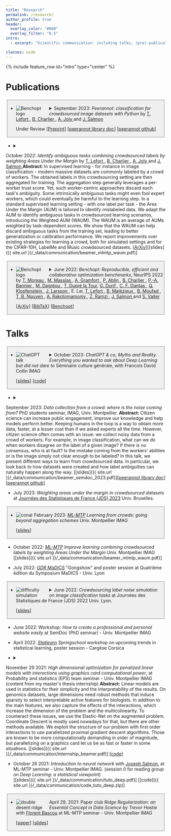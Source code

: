 ```yaml
---
title: "Research"
permalink: /research/
author_profile: true
header:
  overlay_color: "#000"
  overlay_filter: "0.5"
intro:
  - excerpt: "Scientific communication: including talks, (pre)-publications, code and slides when available. *In fine* the serious page."

classes: wide
---
```


{% include feature_row id="intro" type="center" %}

# Publications

<div style="border: 3px solid #ccc; padding: 2px; margin: 3px; display: inline-block;background-color:rgba(128, 128, 128, .1);">
<ul>
<li><details>
<summary>
  <img src="{{ site.url }}/_data/images/pipeline_peerannot.png" alt="Benchopt logo" style="max-width: 100px; height: auto; float: left; margin-right: 5px;">
September 2023: <i>Peerannot: classification for crowdsourced image datasets with Python</i>
by  <a href="https://tanglef.github.io/">T. Lefort </a>, <a href="https://imag.umontpellier.fr/~charlier/index.php?page=index">B. Charlier </a>, <a href="http://www-sop.inria.fr/members/Alexis.Joly/wiki/pmwiki.php"> A. Joly </a> and <a href="http://josephsalmon.eu/">J. Salmon </a> </summary>
<b> Abstract: </b>
Crowdsourcing is a quick and easy way to collect labels for large datasets, involving many workers. However, workers often disagree with each other. Sources of error can arise from the workers’ skills, but also from the intrinsic difficulty of the task. We present peerannot: a Python library for managing and learning from crowdsourced labels for classification. Our library allows users to aggregate labels from common noise models or train a deep learning-based classifier directly from crowdsourced labels. In addition, we provide an identification module to easily explore the task difficulty of datasets and worker capabilities. </details>
</li>
<p>
  Under Review [<a href="https://tanglef.github.io/computo_2023/">Preprint</a>]
  [<a href="https://peerannot.github.io/">peerannot library doc</a>]
  [<a href="https://github.com/peerannot/peerannot">peerannot github</a>]
</p>
</ul>
</div>

- <details><summary>
October 2022: <i>Identify ambiguous tasks combining crowdsourced labels by weighting Areas Under the Margin</i>
by <a href="https://tanglef.github.io/">T. Lefort </a>, <a href="https://imag.umontpellier.fr/~charlier/index.php?page=index">B. Charlier </a>, <a href="http://www-sop.inria.fr/members/Alexis.Joly/wiki/pmwiki.php"> A. Joly </a> and <a href="http://josephsalmon.eu/">J. Salmon </a> </summary>
<b> Abstract: </b>
     In supervised learning - for instance in image classification - modern massive datasets are commonly labeled by a crowd of workers. The obtained labels in this crowdsourcing setting are then aggregated for training. The aggregation step generally leverages a per-worker trust score. Yet, such worker-centric approaches discard each task's ambiguity. Some intrinsically ambiguous tasks might even fool expert workers, which could eventually be harmful to the learning step. In a standard supervised learning setting - with one label per task - the Area Under the Margin (AUM) is tailored to identify mislabeled data. We adapt the AUM to identify ambiguous tasks in crowdsourced learning scenarios, introducing the Weighted AUM (WAUM). The WAUM is an average of AUMs weighted by task-dependent scores. We show that the WAUM can help discard ambiguous tasks from the training set, leading to better generalization or calibration performance. We report improvements over existing strategies for learning a crowd, both for simulated settings and for the CIFAR-10H, LabelMe and Music crowdsourced datasets. </details>
\[[ArXiv](https://arxiv.org/abs/2209.15380)\]\[[slides]({{ site.url }}/_data/communication/beamer_mlmtp_waum.pdf)\]


<div style="border: 3px solid #ccc; padding: 2px; margin: 3px; display: inline-block;background-color:rgba(128, 128, 128, .1);">
<ul>
<li><details>
<summary>
  <img src="{{ site.url }}/_data/images/logo_benchopt.png" alt="Benchopt logo" style="max-width: 100px; height: auto; float: left; margin-right: 5px;">
June 2022: <i>Benchopt: Reproducible, efficient and collaborative optimization benchmarks</i>, NeurIPS 2022 by <a href="https://tommoral.github.io/about.html">T. Moreau </a>,  <a href="https://mathurinm.github.io/">M. Massias </a>, <a href="http://alexandre.gramfort.net/">A. Gramfort </a>, <a href="https://pierreablin.com/">P. Ablin </a>, <a href="https://imag.umontpellier.fr/~charlier/index.php?page=index">B. Charlier </a>,  <a href="https://twitter.com/el_pa_b">P.-A. Bannier </a>,  <a href="https://deepai.org/profile/mathieu-dagreou"> M. Dagréou </a>, <a href="https://tomdlt.github.io/#about_me">T. Dupré la Tour</a>, <a href="https://gdurif.perso.math.cnrs.fr/">G. Durif </a>, <a href="https://cassiofragadantas.github.io/">C. F. Dantas </a>, <a href="https://klopfe.github.io/">Q. Klopfenstein </a>, <a href="https://larssonjohan.com/">J. Larsson </a>, E. Lai, <a href="https://tanglef.github.io/">T. Lefort </a>, <a href="https://www.google.com/url?sa=t&rct=j&q=&esrc=s&source=web&cd=&cad=rja&uact=8&ved=2ahUKEwj60YnA0Nz4AhVG0RoKHeXaDxoQFnoECAsQAQ&url=https%3A%2F%2Ffr.linkedin.com%2Fin%2Fbenoit-malezieux-203283148&usg=AOvVaw38uDhnW-gQfAo8_Xfi3fm1">B. Malézieux </a>, <a href="https://t.co/Z0XdSWDuBp">B. Moufad </a>, <a href="https://tbng.github.io/">T. B. Nguyen </a>, <a href="https://twitter.com/rakotal1">A. Rakotomamonjy </a>, <a href="https://zaccharieramzi.fr/">Z. Ramzi </a>, <a href="http://josephsalmon.eu/">J. Salmon </a> and <a href="http://samuelvaiter.com/"> S. Vaiter </a></summary>
<b> Abstract: </b>
Numerical validation is at the core of machine learning research as it allows to assess the actual impact of new methods, and to confirm the agreement between theory and practice. Yet, the rapid development of the field poses several challenges: researchers are confronted with a profusion of methods to compare, limited transparency and consensus on best practices, as well as tedious re-implementation work. As a result, validation is often very partial, which can lead to wrong conclusions that slow down the progress of research. We propose Benchopt, a collaborative framework to automate, reproduce and publish optimization benchmarks in machine learning across programming languages and hardware architectures. Benchopt simplifies benchmarking for the community by providing an off-the-shelf tool for running, sharing and extending experiments. To demonstrate its broad usability, we showcase benchmarks on three standard learning tasks: l2-regularized logistic regression, Lasso, and ResNet18 training for image classification.These benchmarks highlight key practical findings that give a more nuanced view of the state-of-the-art fort hese problems, showing that for practical evaluation, the devil is in the details. We hope that Benchopt will foster collaborative work in the community hence improving the reproducibility of research findings. </details></li>
<p>
  [<a href="https://arxiv.org/pdf/2206.13424.pdf">ArXiv</a>]
  [<a href="https://scholar.google.com/scholar_lookup?arxiv_id=2206.13424">BibTeX</a>]
  [<a href="https://benchopt.github.io/">Benchopt</a>]
</p>
</ul>
</div>

# Talks

<div style="border: 3px solid #ccc; padding: 2px; margin: 3px; display: inline-block; background-color: rgba(128, 128, 128, .1);">
  <ul>
    <li>
      <details>
        <summary>
          <img src="{{ site.url }}/_data/images/chat_gpt_talk.png" alt="ChatGPT talk" style="max-width: 100px; height: auto; float: left; margin-right: 5px;">
          October 2023: <i>ChatGPT & co, Myths and Reality. Everything you wanted to ask about Deep Learning but did not dare to</i> Séminaire culture générale, with Francois David Collin IMAG
        </summary>
        <b>Abstract:</b>
        Many of us have seen the strong impact of so-called Deep Learning technologies for some time now. This is particularly true of their "generative" side, with Large Language Models (LLMs) such as ChatGPT, GPT-4, etc., whose use has become widespread in higher education, inviting teaching staff to question these tools, from their creation to their use. Here, we offer an overview of Deep Learning, taking a look at what data-driven learning is, and introducing the flagship of these new technologies: LLMs, their development, and uses.
      </details>
      <p>
        [<a href="{{ site.url }}/_data/chatgpt_talk/public/index.html">slides</a>]
        [<a href="https://plmlab.math.cnrs.fr/francoisdavid.collin/chatgpt-imag-talk">code</a>]
      </p>
    </li>
  </ul>
</div>


- <details><summary>
September 2023: <i>Data collection from a crowd: where is the noise coming from? </i>PhD students seminar, IMAG, Univ. Montpellier.</summary> <b> Abstract: </b>
Citizen science can increase public engagement, improve our knowledge and help models perform better. Keeping humans in the loop is a way to obtain more data, faster, at a lesser cost than if we asked experts all the time. However, citizen science often comes with an issue: we collect noisy data from a crowd of workers. For example, in image classification, what can we do when workers disagree on the label of a given image? If there is no consensus, who is at fault? Is the mistake coming from the workers’ abilities or is the image simply not clear enough to be labeled? In this talk, we present different ways to learn from crowdsourced data. In particular, we look back to how datasets were created and how label ambiguities can naturally happen along the way. </details>
\[[slides]({{ site.url }}/_data/communication/beamer_semdoc_2023.pdf)\]\[[peerannot library doc](https://peerannot.github.io/)\] \[[peerannot github](https://github.com/peerannot/peerannot)\]

- July 2023: *Weighting areas under the margin in crowdsourced datasets* at [Journées des Statistiques de France (JDS) 2023](https://jds2023.sciencesconf.org/resource/page/id/19) Univ. Bruxelles.

<div style="border: 3px solid #ccc; padding: 2px; margin: 3px; display: inline-block; background-color: rgba(128, 128, 128, .1);">
  <ul>
    <li>
      <img src="{{ site.url }}/_data/images/conal.png" alt="conal" style="max-width: 100px; height: auto; float: left; margin-right: 5px;">
      February 2023: <a href="https://groupes.renater.fr/wiki/ml-mtp/index"><i>ML-MTP</i></a> <i>Learning from crowds: going beyond aggregation schemes</i> Univ. Montpellier IMAG
      <p>
        [<a href="https://groupes.renater.fr/wiki/ml-mtp/_media/wiki/beamer.pdf">slides</a>]
      </p>
    </li>
  </ul>
</div>

- October 2022: [*ML-MTP*](https://groupes.renater.fr/wiki/ml-mtp/index) *Improve learning combining crowdsourced labels by weighting Areas Under the Margin* Univ. Montpellier IMAG \[[slides]({{ site.url }}/_data/communication/beamer_mlmtp_waum.pdf)\]

- July 2022: [*GDR MaDICS*](https://www.madics.fr/event/symposium-madics-4/) "Gongshow" and poster session at Quatrième édition du Symposium MaDICS - Univ. Lyon

<div style="border: 3px solid #ccc; padding: 2px; margin: 3px; display: inline-block; background-color: rgba(128, 128, 128, .1);">
  <ul>
    <li>
      <details>
        <summary>
          <img src="{{ site.url }}/_data/images/prob_diff.png" alt="difficulty simulation" style="max-width: 100px; height: auto; float: left; margin-right: 5px;">
          June 2022: <i>Crowdsourcing label noise simulation on image classification tasks</i> at Journées des Statistiques de France (JDS) 2022 Univ. Lyon.
        </summary>
        <b>Abstract:</b>
        It is common to collect labeled datasets using crowdsourcing. Yet, label quality depends deeply on the task difficulty and on the workers' abilities. With such datasets, the lack of ground truth makes it hard to assess the quality of annotations. There are few open-access crowdsourced datasets, and even fewer that provide both heterogeneous tasks in difficulty and all workers' answers before the aggregation. We propose a new crowdsourcing simulation framework with quality control. This allows us to evaluate different empirical learning strategies empirically from the obtained labels. Our goal is to separate different sources of noise: workers that do not provide any information on the true label against poorly performing workers, useful on easy tasks.
      </details>
      <p>
        [<a href="{{ site.url }}/_data/communication/beamer_jds_tlefort.pdf">slides</a>]
      </p>
    </li>
  </ul>
</div>


- June 2022: <i>Workshop: How to create a professional and personal website easily </i> at SemDoc (PhD seminar) - Univ. Montpellier IMAG

- April 2022: [*Statlearn*](https://www.sfds.asso.fr/fr/group/activites_et_parrainages/activites_de_la_sfds/569-statlearn/) *Springschool* workshop on upcoming trends in statistical learning, poster session - Cargèse Corsica

- <details><summary>
November 29 2021: <i>High dimensional optimization for penalized linear models with interactions using graphics card computational power</i>, at Probability and statistics (EPS) team seminar - Univ. Montpellier IMAG (content from my master's thesis internship)</summary> <b>Abstract:</b>
Linear models are used in statistics for their simplicity and the interpretability of the results.
On genomics datasets, large dimensions need robust methods that induce sparsity to select interpretable active features for biologists. In addition to the main features, we also capture the effects of the interactions, which increase the dimension of the problem and the multicolinearity.
To counteract these issues, we use the Elastic-Net on the augmented problem. Coordinate Descent is mostly used nowadays for that, but there are other methods available.
We exploit the structure of our problem with first order interactions to use parallelized proximal gradient descent algorithms.
Those are known to be more computationally demanding in order of magnitude, but parallelizing on a graphics card let us be as fast or faster in some situations.</details>
\[[slides]({{ site.url }}/_data/communication/internship_beamer.pdf)\]
\[[code](https://github.com/tanglef/interactionsmodel)\]

- October 28 2021: *Introduction to neural network* with [Joseph Salmon](http://josephsalmon.eu/), at ML-MTP seminar - Univ. Montpellier IMAG. (session 0 for reading group on *Deep Learning: a statistical viewpoint*)<br>
\[[slides]({{ site.url }}/_data/communication/tuto_deep.pdf)\] \[[code]({{ site.url }}/_data/communication/code_tuto_deep.zip)\]

<div style="border: 3px solid #ccc; padding: 2px; margin: 3px; display: inline-block; background-color: rgba(128, 128, 128, .1);">
  <ul>
    <li>
      <img src="{{ site.url }}/_data/images/ridge_dd.png" alt="double desent ridge" style="max-width: 100px; height: auto; float: left; margin-right: 5px;">
      April 29, 2021: Paper club <i>Ridge Regularization: an Essential Concept in Data Science by Trevor Hastie</i> with <a href="https://bascouflorent.github.io/">Florent Bascou</a> at ML-MTP seminar - Univ. Montpellier IMAG
      <p>
        [<a href="https://arxiv.org/pdf/2006.00371.pdf">paper</a>]
        [<a href="{{ site.url }}/_data/communication/ridge_ml_mtp.pdf">slides</a>]
      </p>
    </li>
  </ul>
</div>
